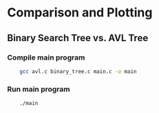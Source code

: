 # Comparison and Plotting

## Binary Search Tree vs. AVL Tree

### Compile main program

```bash
    gcc avl.c binary_tree.c main.c -o main
```

### Run main program

```bash
    ./main
```
